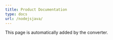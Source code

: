 ```yaml
---
title: Product Documentation
type: docs
url: /nodejsjava/
---
```


This page is automatically added by the converter.
